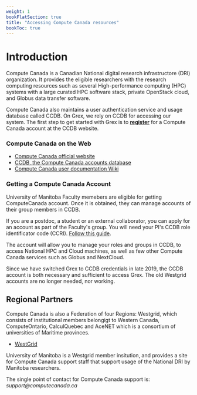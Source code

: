 ```yaml
---
weight: 1
bookFlatSection: true
title: "Accessing Compute Canada resources"
bookToc: true
---
```


# Introduction

Compute Canada is a Canadian National digital research infrastructore (DRI) organization. It provides the eligible researchers with the research computing resources such as several High-performance computing (HPC) systems with a large curated HPC software stack, private OpenStack cloud, and Globus data transfer software. 

Compute Canada also maintains a user authentication service and usage database called CCDB. On Grex, we rely on CCDB for accessing our system. The first step to get started with Grex is to [**register**](https://ccdb.computecanada.ca/account_application) for a Compute Canada account at the CCDB website.

### Compute Canada on the Web

- [Compute Canada official website](https://www.computecanada.ca/) 
- [CCDB, the Compute Canada accounts database](https://ccdb.computecanada.ca/)
- [Compute Canada user documentation Wiki](https://docs.computecanada.ca/wiki) 

### Getting a Compute Canada Account

University of Manitoba Faculty memebers are eligible for getting ComputeCanada account. Once it is obtained, they can manage accounts of their group members in CCDB.

If you are a postdoc, a student or an external collaborator, you can apply for an account as part of the Faculty's group. You will need your PI's CCDB role identificator code (CCRI). [Follow this guide](https://www.computecanada.ca/research-portal/account-management/apply-for-an-account/).

The account will allow you to manage your roles and groups in CCDB, to access National HPC and Cloud machines, as well as few other Compute Canada services such as Globus and NextCloud. 

Since we have switched Grex to CCDB credentials in late 2019, the CCDB account is both necessary and sufficient to access Grex. The old Westgrid accounts are no longer needed, nor working. 

## Regional Partners

Compute Canada is also a Federation of four Regions: Westgrid, which consists of institutional members belongigt to Western Canada, ComputeOntario, CalculQuebec and AceNET which is a consortium of universities of Maritime provinces.

- [WestGrid](https://www.westgrid.ca)

University of Manitoba is a Westgrid member insitution, and provides a site for Compute Canada support staff that support usage of the National DRI by Manitoba researchers. 

The single point of contact for Compute Canada support is:  _support@computecanada.ca_

